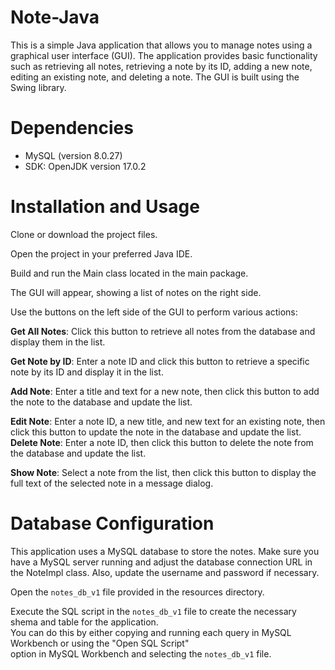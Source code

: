 # Note-Java    
This is a simple Java application that allows you to manage notes using a graphical user interface (GUI). The application provides basic functionality such as retrieving all notes, retrieving a note by its ID, adding a new note, editing an existing note, and deleting a note. The GUI is built using the Swing library.      
  
# Dependencies      
- MySQL (version 8.0.27)      
- SDK: OpenJDK version 17.0.2        
       
# Installation and Usage   

Clone or download the project files.   

Open the project in your preferred Java IDE.    

Build and run the Main class located in the main package.  

The GUI will appear, showing a list of notes on the right side.   

Use the buttons on the left side of the GUI to perform various actions: 

**Get All Notes**: Click this button to retrieve all notes from the database and display them in the list.    

**Get Note by ID**: Enter a note ID and click this button to retrieve a specific note by its ID and display it in the list.     

**Add Note**: Enter a title and text for a new note, then click this button to add the note to the database and update the list.  

**Edit Note**: Enter a note ID, a new title, and new text for an existing note, then click this button to update the note in the database and update the list.    
**Delete Note**: Enter a note ID, then click this button to delete the note from the database and update the list.    

**Show Note**: Select a note from the list, then click this button to display the full text of the selected note in a message dialog.    
    
# Database Configuration   
This application uses a MySQL database to store the notes. Make sure you have a MySQL server running and adjust the database connection URL in the NoteImpl class. Also, update the username and password if necessary. 

Open the `notes_db_v1` file provided in the resources directory.      

Execute the SQL script in the `notes_db_v1` file to create the necessary shema and table for the application.     
You can do this by either copying and running each query in MySQL Workbench or using the "Open SQL Script"       
option in MySQL Workbench and selecting the `notes_db_v1` file.        
  
